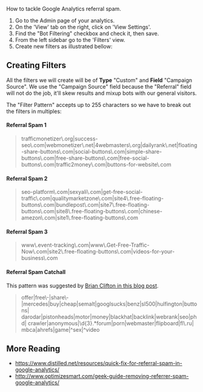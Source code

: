 How to tackle Google Analytics referral spam.

1. Go to the Admin page of your analytics.
1. On the 'View' tab on the right, click on 'View Settings'.
1. Find the "Bot Filtering" checkbox and check it, then save.
1. From the left sidebar go to the 'Filters' view.
1. Create new filters as illustrated bellow:

## Creating Filters

All the filters we will create will be of **Type** "Custom" and **Field** "Campaign Source". We use the "Campaign Source" field because the "Referral" field will not do the job, it'll skew results and mixup bots with our general visitors.

The "Filter Pattern" accepts up to 255 characters so we have to break out the filters in multiples:

#### Referral Spam 1

> trafficmonetizer\\.org|success-seo\\.com|webmonetizer\\.net|4webmasters\\.org|dailyrank\\.net|floating-share-buttons\\.com|social-buttons\\.com|simple-share-buttons\\.com|free-share-buttons\\.com|free-social-buttons\\.com|traffic2money\\.com|buttons-for-website\\.com

#### Referral Spam 2

> seo-platform\\.com|sexyali\\.com|get-free-social-traffic\\.com|qualitymarketzone\\.com|site4\\.free-floating-buttons\\.com|bundlepost\\.com|site7\\.free-floating-buttons\\.com|site8\\.free-floating-buttons\\.com|chinese-amezon\\.com|site1\\.free-floating-buttons\\.com

#### Referral Spam 3

> www\\.event-tracking\\.com|www\\.Get-Free-Traffic-Now\\.com|site2\\.free-floating-buttons\\.com|videos-for-your-business\\.com

#### Referral Spam Catchall

This pattern was suggested by [Brian Clifton in this blog post](https://brianclifton.com/blog/2015/05/29/removing-referral-spam/).

> offer|free\\-|share\\-|mercedes|buy|cheap|semalt|googlsucks|benz|sl500|hulfington|buttons|
darodar|pistonheads|motor|money|blackhat|backlink|webrank|seo|phd|
crawler|anonymous|\\d{3}.*forum|porn|webmaster|flipboard|fl\\.ru|
mbca|ahrefs|game|^sex|^video


## More Reading

* https://www.distilled.net/resources/quick-fix-for-referral-spam-in-google-analytics/
* http://www.optimizesmart.com/geek-guide-removing-referrer-spam-google-analytics/
